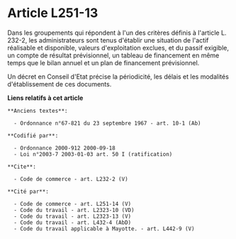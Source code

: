 # Article L251-13

Dans les groupements qui répondent à l'un des critères définis à l'article L. 232-2, les administrateurs sont tenus d'établir
une situation de l'actif réalisable et disponible, valeurs d'exploitation exclues, et du passif exigible, un compte de
résultat prévisionnel, un tableau de financement en même temps que le bilan annuel et un plan de financement prévisionnel. 

Un décret en Conseil d'Etat précise la périodicité, les délais et les modalités d'établissement de ces documents.

**Liens relatifs à cet article**

	**Anciens textes**:

	  - Ordonnance n°67-821 du 23 septembre 1967 - art. 10-1 (Ab)

	**Codifié par**:

	  - Ordonnance 2000-912 2000-09-18
	  - Loi n°2003-7 2003-01-03 art. 50 I (ratification)

	**Cite**:

	  - Code de commerce - art. L232-2 (V)

	**Cité par**:

	  - Code de commerce - art. L251-14 (V)
	  - Code du travail - art. L2323-10 (VD)
	  - Code du travail - art. L2323-13 (V)
	  - Code du travail - art. L432-4 (AbD)
	  - Code du travail applicable à Mayotte. - art. L442-9 (V)

